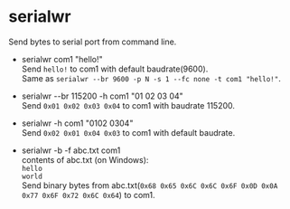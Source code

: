 # serialwr
Send bytes to serial port from command line.

*	serialwr com1 "hello!"   
	Send `hello!` to com1 with default baudrate(9600).   
	Same as `serialwr --br 9600 -p N -s 1 --fc none -t com1 "hello!"`.
   
*	serialwr --br 115200 -h com1 "01 02 03 04"   
	Send `0x01 0x02 0x03 0x04` to com1 with baudrate 115200.
   
*	serialwr -h com1 "0102 0304"   
	Send `0x02 0x01 0x04 0x03` to com1 with default baudrate.

*	serialwr -b -f abc.txt com1  
	contents of abc.txt (on Windows):   
	`hello`  
	`world`  
	Send binary bytes from abc.txt(`0x68 0x65 0x6C 0x6C 0x6F 0x0D 0x0A 0x77 0x6F 0x72 0x6C 0x64`) to com1.